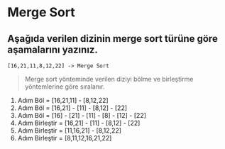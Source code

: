 # Merge Sort
## Aşağıda verilen dizinin merge sort türüne göre aşamalarını yazınız.
    [16,21,11,8,12,22] -> Merge Sort
  > Merge sort yönteminde verilen diziyi bölme ve birleştirme yöntemlerine göre sıralanır.
 1. Adım Böl =  [16,21,11] - [8,12,22]
 2. Adım Böl =  [16,21] - [11] - [8,12] - [22]
 3. Adım Böl =  [16] - [21] - [11] - [8] - [12] - [22]
 4. Adım Birleştir =  [16,21] - [11] - [8,12] - [22]
 5. Adım Birleştir =  [11,16,21] - [8,12,22]
 6. Adım Birleştir =  [8,11,12,16,21,22]
